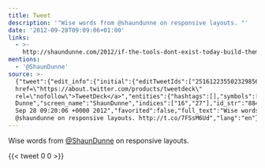 ```yaml
---
title: Tweet
description: '"Wise words from @shaundunne on responsive layouts. "'
date: '2012-09-28T09:09:06+01:00'
links:
  - >-
    http://shaundunne.com/2012/if-the-tools-dont-exist-today-build-them-for-tomorrow
mentions:
  - '@ShaunDunne'
source: >-
  {"tweet":{"edit_info":{"initial":{"editTweetIds":["251612235502329856"],"editableUntil":"2012-09-28T10:20:06.330Z","editsRemaining":"5","isEditEligible":true}},"retweeted":false,"source":"<a
  href=\"https://about.twitter.com/products/tweetdeck\"
  rel=\"nofollow\">TweetDeck</a>","entities":{"hashtags":[],"symbols":[],"user_mentions":[{"name":"Shaun
  Dunne","screen_name":"ShaunDunne","indices":["16","27"],"id_str":"884161530102788098","id":"884161530102788098"}],"urls":[{"url":"http://t.co/7FSsM6Ud","expanded_url":"http://shaundunne.com/2012/if-the-tools-dont-exist-today-build-them-for-tomorrow","display_url":"shaundunne.com/2012/if-the-to…","indices":["51","71"]}]},"display_text_range":["0","71"],"favorite_count":"0","id_str":"251612235502329856","truncated":false,"retweet_count":"0","id":"251612235502329856","possibly_sensitive":false,"created_at":"Fri
  Sep 28 09:20:06 +0000 2012","favorited":false,"full_text":"Wise words from
  @shaundunne on responsive layouts. http://t.co/7FSsM6Ud","lang":"en"}}
---
```

Wise words from [@ShaunDunne](https://twitter.com/@ShaunDunne) on responsive layouts. 
    
{{< tweet 0 0 >}}
    

